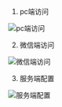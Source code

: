 1. pc端访问

![pc端访问](https://git.oschina.net/uploads/images/2017/0811/171519_08364ad5_73411.png "easyform-pc.png")

2. 微信端访问

![微信端访问](https://git.oschina.net/uploads/images/2017/0811/171534_a3fe8d91_73411.jpeg "easyform-wechat.jpg")

3. 服务端配置

![服务端配置](https://git.oschina.net/uploads/images/2017/0811/171549_b290a0d7_73411.png "fieldconfig.png")